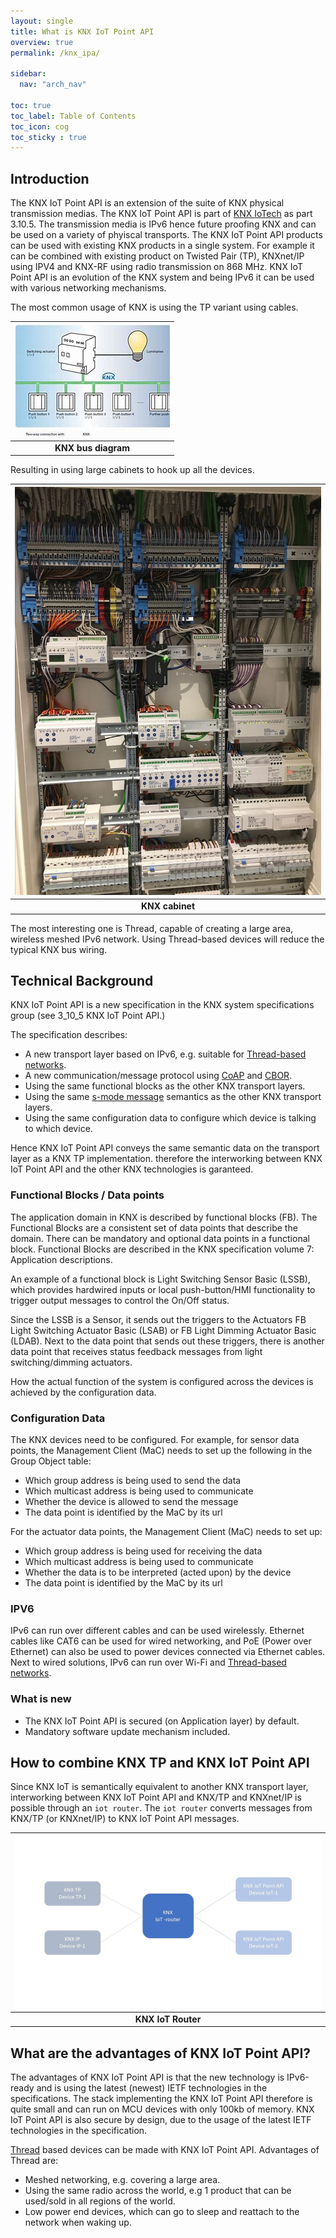 ```yaml
---
layout: single
title: What is KNX IoT Point API
overview: true
permalink: /knx_ipa/

sidebar:
  nav: "arch_nav"

toc: true
toc_label: Table of Contents
toc_icon: cog
toc_sticky : true
---
```


## Introduction

The KNX IoT Point API is an extension of the suite of KNX physical transmission medias.
The KNX IoT Point API is part of [KNX IoTech](https://www.knx-iotech.org/) as part 3.10.5.
The transmission media is IPv6 hence future proofing KNX and can be used on a variety of phyiscal transports.
The KNX IoT Point API products can be used with existing KNX products in a single system.
For example it can be combined with existing product on Twisted Pair (TP), KNXnet/IP using IPV4 and KNX-RF using radio transmission on 868 MHz.
KNX IoT Point API is an evolution of the KNX system and being IPv6 it can be used with various networking mechanisms.

The most common usage of KNX is using the TP variant using cables.

| ![Knx bus diagram ](/assets/images/OIP.jpg) |
|:--:|
| <b>KNX bus diagram</b>|

Resulting in using large cabinets to hook up all the devices.

| ![Knx bus cabinet ](/assets/images/knx-cabinet.jpg) |
|:--:|
| <b>KNX cabinet</b>|

The most interesting one is Thread, capable of creating a large area, wireless meshed IPv6 network.
Using Thread-based devices will reduce the typical KNX bus wiring.

## Technical Background

KNX IoT Point API is a new specification in the KNX system specifications group (see 3_10_5 KNX IoT Point API.)

The specification describes:

- A new transport layer based on IPv6, e.g. suitable for [Thread-based networks](https://www.threadgroup.org/).
- A new communication/message protocol using [CoAP](https://www.rfc-editor.org/rfc/rfc7252) and [CBOR](https://www.rfc-editor.org/rfc/rfc8949.html).
- Using the same functional blocks as the other KNX transport layers.
- Using the same [s-mode message](/_pages/architecture-smode.md) semantics as the other KNX transport layers.
- Using the same configuration data to configure which device is talking to which device.

Hence KNX IoT Point API conveys the same semantic data on the transport layer as a KNX TP implementation.
therefore the interworking between KNX IoT Point API and the other KNX technologies is garanteed.

### Functional Blocks / Data points

The application domain in KNX is described by functional blocks (FB). The Functional Blocks are a consistent set of data points that describe the domain.
There can be mandatory and optional data points in a functional block.
Functional Blocks are described in the KNX specification volume 7: Application descriptions.

An example of a functional block is Light Switching Sensor Basic (LSSB), which provides hardwired inputs or local push-button/HMI functionality to trigger output messages to control the On/Off status.

Since the LSSB is a Sensor, it sends out the triggers to the Actuators FB Light Switching Actuator Basic (LSAB) or FB Light Dimming Actuator Basic (LDAB).
Next to the data point that sends out these triggers, there is another data point that receives status feedback messages from light switching/dimming actuators.

How the actual function of the system is configured across the devices is achieved by the configuration data.


### Configuration Data

The KNX devices need to be configured. For example, for sensor data points, the Management Client (MaC) needs to set up the following in the Group Object table:

- Which group address is being used to send the data
- Which multicast address is being used to communicate
- Whether the device is allowed to send the message
- The data point is identified by the MaC by its url

For the actuator data points, the Management Client (MaC) needs to set up:

- Which group address is being used for receiving the data
- Which multicast address is being used to communicate
- Whether the data is to be interpreted (acted upon) by the device
- The data point is identified by the MaC by its url


### IPV6

IPv6 can run over different cables and can be used wirelessly.
Ethernet cables like CAT6 can be used for wired networking, and PoE (Power over Ethernet) can also be used to power devices connected via Ethernet cables.
Next to wired solutions, IPv6 can run over Wi-Fi and [Thread-based networks](https://www.threadgroup.org/).

### What is new

- The KNX IoT Point API is secured (on Application layer) by default.
- Mandatory software update mechanism included.

## How to combine KNX TP and KNX IoT Point API

Since KNX IoT is semantically equivalent to another KNX transport layer, interworking between KNX IoT Point API and KNX/TP and KNXnet/IP is possible through an `iot router`.
The `iot router` converts messages from KNX/TP (or KNXnet/IP) to KNX IoT Point API messages.

| ![Knx iot router ](/assets/images/iot-router.jpg) |
|:--:|
| <b>KNX IoT Router</b>|

## What are the advantages of KNX IoT Point API?

The advantages of KNX IoT Point API is that the new technology is IPv6-ready and is using the latest (newest) IETF technologies in the specifications.
The stack implementing the KNX IoT Point API therefore is quite small and can run on MCU devices with only 100kb of memory.
KNX IoT Point API is also secure by design, due to the usage of the latest IETF technologies in the specification.

[Thread](https://www.threadgroup.org/) based devices can be made with KNX IoT Point API.
Advantages of Thread are:

- Meshed networking, e.g. covering a large area.
- Using the same radio across the world, e.g 1 product that can be used/sold in all regions of the world.
- Low power end devices, which can go to sleep and reattach to the network when waking up.
